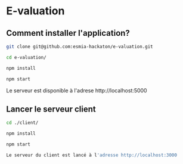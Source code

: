 # E-valuation

## Comment installer l'application?

```bash
git clone git@github.com:esmia-hackaton/e-valuation.git
```

```bash
cd e-valuation/
```

```bash
npm install
```

```bash
npm start
```

Le serveur est disponible à l'adrese http://localhost:5000

## Lancer le serveur client

```bash
cd ./client/
```

```bash
npm install
```

```bash
npm start
```

```bash
Le serveur du client est lancé à l'adresse http://localhost:3000
```
